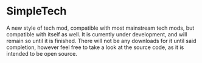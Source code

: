 SimpleTech
==========

A new style of tech mod, compatible with most mainstream tech mods, but compatible with itself as well. It is currently under development, and will remain so until it is finished. There will not be any downloads for it until said completion, however feel free to take a look at the source code, as it is intended to be open source. 
